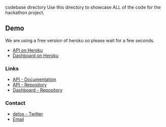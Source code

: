 codebase directory
Use this directory to showcase ALL of the code for the hackathon project.

## Demo
We are using a free version of heroku so please wait for a few seconds.
+ [API on Heroku](https://delos-on.herokuapp.com/)
+ [Dashboard on Heroku](https://delos-dashboard.herokuapp.com/)
### Links
+ [API - Documentation](https://documenter.getpostman.com/view/1980477/UVXbseHv)
+ [API - Repository](https://github.com/jgarciajovel/delos/tree/master)
+ [Dashboard - Repository](https://github.com/jchavezjs/delos-app)
### Contact
+ [delos - Twitter](https://twitter.com/delos_on)
+ [Email](jc.garciajovel@gmail.com)